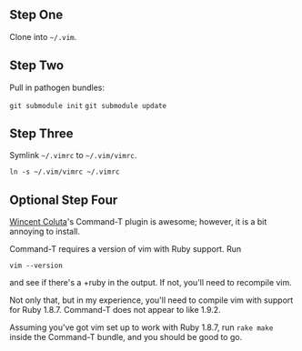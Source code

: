 ## Step One

Clone into `~/.vim`.

## Step Two

Pull in pathogen bundles:

`git submodule init`
`git submodule update`

## Step Three

Symlink `~/.vimrc` to `~/.vim/vimrc`.

`ln -s ~/.vim/vimrc ~/.vimrc`

## Optional Step Four

[Wincent Coluta](https://github.com/wincent)'s Command-T plugin is awesome;
however, it is a bit annoying to install.

Command-T requires a version of vim with Ruby support. Run

`vim --version`

and see if there's a +ruby in the output. If not, you'll need to recompile vim.

Not only that, but in my experience, you'll need to compile vim with support
for Ruby 1.8.7. Command-T does not appear to like 1.9.2.

Assuming you've got vim set up to work with Ruby 1.8.7, run `rake make` inside
the Command-T bundle, and you should be good to go.
